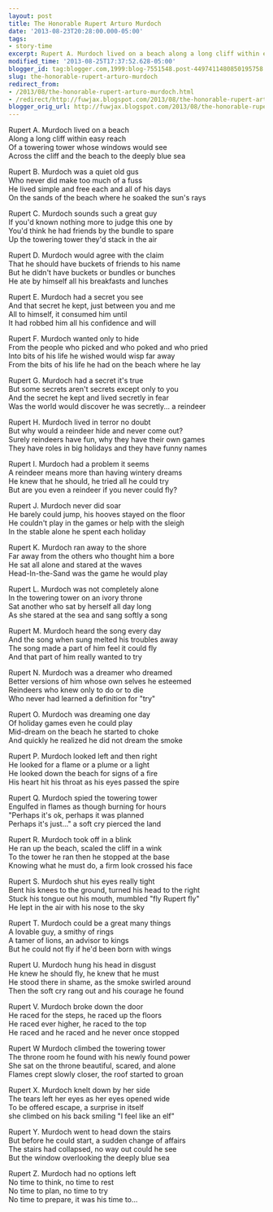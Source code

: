 ```yaml
---
layout: post
title: The Honorable Rupert Arturo Murdoch
date: '2013-08-23T20:28:00.000-05:00'
tags:
- story-time
excerpt: Rupert A. Murdoch lived on a beach along a long cliff within easy reach...
modified_time: '2013-08-25T17:37:52.628-05:00'
blogger_id: tag:blogger.com,1999:blog-7551548.post-4497411480850195758
slug: the-honorable-rupert-arturo-murdoch
redirect_from:
- /2013/08/the-honorable-rupert-arturo-murdoch.html
- /redirect/http://fuwjax.blogspot.com/2013/08/the-honorable-rupert-arturo-murdoch.html
blogger_orig_url: http://fuwjax.blogspot.com/2013/08/the-honorable-rupert-arturo-murdoch.html
---
```


Rupert A. Murdoch lived on a beach  
Along a long cliff within easy reach  
Of a towering tower whose windows would see  
Across the cliff and the beach to the deeply blue sea  

Rupert B. Murdoch was a quiet old gus  
Who never did make too much of a fuss  
He lived simple and free each and all of his days  
On the sands of the beach where he soaked the sun's rays  

Rupert C. Murdoch sounds such a great guy  
If you'd known nothing more to judge this one by  
You'd think he had friends by the bundle to spare  
Up the towering tower they'd stack in the air  

Rupert D. Murdoch would agree with the claim  
That he should have buckets of friends to his name  
But he didn't have buckets or bundles or bunches  
He ate by himself all his breakfasts and lunches  

Rupert E. Murdoch had a secret you see  
And that secret he kept, just between you and me  
All to himself, it consumed him until  
It had robbed him all his confidence and will  

Rupert F. Murdoch wanted only to hide  
From the people who picked and who poked and who pried  
Into bits of his life he wished would wisp far away  
From the bits of his life he had on the beach where he lay  

Rupert G. Murdoch had a secret it's true  
But some secrets aren't secrets except only to you  
And the secret he kept and lived secretly in fear  
Was the world would discover he was secretly... a reindeer  

Rupert H. Murdoch lived in terror no doubt  
But why would a reindeer hide and never come out?  
Surely reindeers have fun, why they have their own games  
They have roles in big holidays and they have funny names  

Rupert I. Murdoch had a problem it seems  
A reindeer means more than having wintery dreams  
He knew that he should, he tried all he could try  
But are you even a reindeer if you never could fly?  

Rupert J. Murdoch never did soar  
He barely could jump, his hooves stayed on the floor  
He couldn't play in the games or help with the sleigh  
In the stable alone he spent each holiday  

Rupert K. Murdoch ran away to the shore  
Far away from the others who thought him a bore  
He sat all alone and stared at the waves  
Head-In-the-Sand was the game he would play  

Rupert L. Murdoch was not completely alone  
In the towering tower on an ivory throne  
Sat another who sat by herself all day long  
As she stared at the sea and sang softly a song  

Rupert M. Murdoch heard the song every day  
And the song when sung melted his troubles away  
The song made a part of him feel it could fly  
And that part of him really wanted to try  

Rupert N. Murdoch was a dreamer who dreamed  
Better versions of him whose own selves he esteemed  
Reindeers who knew only to do or to die  
Who never had learned a definition for "try"  

Rupert O. Murdoch was dreaming one day  
Of holiday games even he could play  
Mid-dream on the beach he started to choke  
And quickly he realized he did not dream the smoke  

Rupert P. Murdoch looked left and then right  
He looked for a flame or a plume or a light  
He looked down the beach for signs of a fire  
His heart hit his throat as his eyes passed the spire  

Rupert Q. Murdoch spied the towering tower  
Engulfed in flames as though burning for hours  
"Perhaps it's ok, perhaps it was planned  
Perhaps it's just..." a soft cry pierced the land  

Rupert R. Murdoch took off in a blink  
He ran up the beach, scaled the cliff in a wink  
To the tower he ran then he stopped at the base  
Knowing what he must do, a firm look crossed his face  

Rupert S. Murdoch shut his eyes really tight  
Bent his knees to the ground, turned his head to the right  
Stuck his tongue out his mouth, mumbled "fly Rupert fly"  
He lept in the air with his nose to the sky  

Rupert T. Murdoch could be a great many things  
A lovable guy, a smithy of rings  
A tamer of lions, an advisor to kings  
But he could not fly if he'd been born with wings  

Rupert U. Murdoch hung his head in disgust  
He knew he should fly, he knew that he must  
He stood there in shame, as the smoke swirled around  
Then the soft cry rang out and his courage he found  

Rupert V. Murdoch broke down the door  
He raced for the steps, he raced up the floors  
He raced ever higher, he raced to the top  
He raced and he raced and he never once stopped  

Rupert W Murdoch climbed the towering tower  
The throne room he found with his newly found power  
She sat on the throne beautiful, scared, and alone  
Flames crept slowly closer, the roof started to groan  

Rupert X. Murdoch knelt down by her side  
The tears left her eyes as her eyes opened wide  
To be offered escape, a surprise in itself  
she climbed on his back smiling "I feel like an elf"  

Rupert Y. Murdoch went to head down the stairs  
But before he could start, a sudden change of affairs  
The stairs had collapsed, no way out could he see  
But the window overlooking the deeply blue sea  

Rupert Z. Murdoch had no options left  
No time to think, no time to rest  
No time to plan, no time to try  
No time to prepare, it was his time to...
